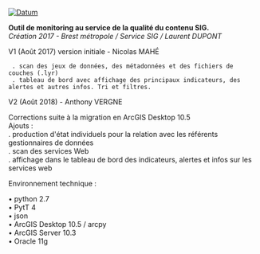 [![Datum](https://applications002.brest-metropole.fr/VIPDU72/DATUM/LOGO_DATUM.png)](https://geo.pays-de-brest.fr)


**Outil de monitoring au service de la qualité du contenu SIG.**  
_Création 2017 - Brest métropole / Service SIG / Laurent DUPONT_  

V1 (Août 2017) version initiale - Nicolas MAHÉ  
   
     . scan des jeux de données, des métadonnées et des fichiers de couches (.lyr)  
     . tableau de bord avec affichage des principaux indicateurs, des alertes et autres infos. Tri et filtres.  
  
  
V2 (Août 2018) - Anthony VERGNE  
  
  Corrections suite à la migration en ArcGIS Desktop 10.5  
  Ajouts :  
    . production d'état individuels pour la relation avec les référents gestionnaires de données  
    . scan des services Web  
    . affichage dans le tableau de bord des indicateurs, alertes et infos sur les services web  
  
  
Environnement technique :  
  
  • python 2.7  
  • PytT 4  
  • json  
  • ArcGIS Desktop 10.5  / arcpy  
  • ArcGIS Server 10.3  
  • Oracle 11g  

